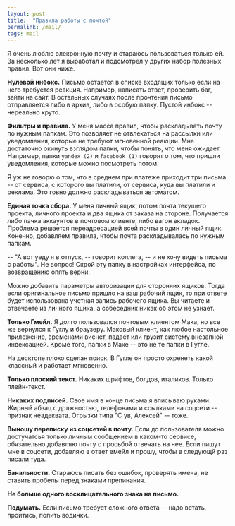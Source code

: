 ```yaml
---
layout: post
title:  "Правила работы с почтой"
permalink: /mail/
tags: mail
---
```


Я очень люблю элекронную почту и стараюсь пользоваться только ей. За несколько
лет я выработал и подсмотрел у других набор полезных правил. Вот они ниже.

**Нулевой инбокс.** Письмо остается в списке входящих только если на него
требуется реакция. Например, написать ответ, проверить баг, зайти на сайт. В
остальных случаях после прочтения письмо отправляется либо в архив, либо в
особую папку. Пустой инбокс -- нереально круто.

**Фильтры и правила.** У меня масса правил, чтобы раскладывать почту по нужным
папкам. Это позволяет не отвлекаться на рассылки или уведомления, которые не
требуют мгновенной реакции. Мне достаточно окинуть взглядом папки, чтобы понять,
что меня ожидает. Например, папки `yandex (2)` и `facebook (1)` говорят о том,
что пришли уведомления, которые можно посмотреть потом.

Я уж не говорю о том, что в среднем при платеже приходит три письма -- от
сервиса, с которого вы платили, от сервиса, куда вы платили и реклама. Это говно
должно раскладываться автоматом.

**Единая точка сбора.** У меня личный ящик, потом почта текущего проекта,
личного проекта и два ящика от заказа на стороне. Получается либо пачка
аккаунтов в почтовом клиенте, либо вагон вкладок. Проблема решается
переадресацией всей почты в один личный ящик. Конечно, добавляем правила, чтобы
почта раскладывалась по нужным папкам.

-- "А вот уеду я в отпуск, -- говорит коллега, -- и не хочу видеть письма с
работы". Не вопрос! Скрой эту папку в настройках интерфейса, по возвращению
опять верни.

Можно добавить параметры авторизации для сторонних ящиков. Тогда если
оригинальное письмо пришло на ваш рабочий ящик, то при ответе будет использована
учетная запись рабочего ящика. Вы читаете и отвечаете из личного ящика, а
собеседник никак об этом не узнает.

**Только Гмейл.** Я долго пользовался почтовым клиентом Мака, но все же вернулся
к Гуглу и браузеру. Маковый клиент, как любое настольное приложение, временами
виснет, падает или грузит систему внезапной индексацией. Кроме того, папки в
Маке -- это не те папки в Гугле.

На десктопе плохо сделан поиск. В Гугле он просто охренеть какой классный и
работает мгновенно.

**Только плоский текст.** Никаких шрифтов, болдов, италиков. Только
плейн-текст.

**Никаких подписей.** Свое имя в конце письма я вписываю руками. Жирный абзац с
должностью, телефонами и ссылками на соцсети -- признак неадеквата. Огрызки типа
"С ув, Алексей" -- тоже.

**Выношу переписку из соцсетей в почту.** Если до пользователя можно достучатсья
только личным сообщением в каком-то сервисе, обязательно добавляю почту с
просьбой отвечать на нее. Если пишут мне в соцсети, добавляю в ответ емейл и
прошу, чтобы в следующй раз писали туда.

**Банальности.** Стараюсь писать без ошибок, проверять имена, не ставить пробелы
перед знаками препинания.

**Не больше одного восклицательного знака на письмо.**

**Подумать.** Если письмо требует сложного ответа -- надо встать, пройтись,
попить водички.
